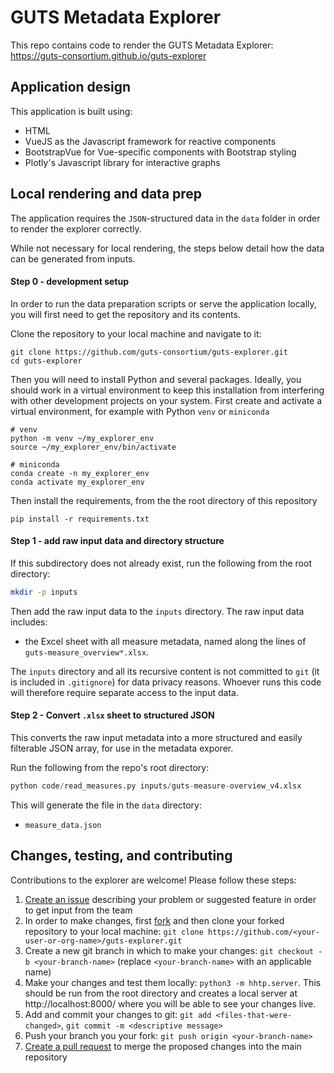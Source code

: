 # GUTS Metadata Explorer

This repo contains code to render the GUTS Metadata Explorer: https://guts-consortium.github.io/guts-explorer

## Application design

This application is built using:
- HTML
- VueJS as the Javascript framework for reactive components
- BootstrapVue for Vue-specific components with Bootstrap styling
- Plotly's Javascript library for interactive graphs

## Local rendering and data prep

The application requires the `JSON`-structured data in the `data` folder in order to render the explorer correctly.

While not necessary for local rendering, the steps below detail how the data can be generated from inputs.

#### Step 0 - development setup

In order to run the data preparation scripts or serve the application locally, you will first need to get the repository and its contents.

Clone the repository to your local machine and navigate to it:

```
git clone https://github.com/guts-consortium/guts-explorer.git
cd guts-explorer
```

Then you will need to install Python and several packages. Ideally, you should work in a virtual
environment to keep this installation from interfering with other development projects on your system.
First create and activate a virtual environment, for example with Python `venv` or `miniconda`

```
# venv
python -m venv ~/my_explorer_env
source ~/my_explorer_env/bin/activate

# miniconda
conda create -n my_explorer_env
conda activate my_explorer_env
```

Then install the requirements, from the the root directory of this repository
```
pip install -r requirements.txt
```

#### Step 1 - add raw input data and directory structure

If this subdirectory does not already exist, run the following from the root directory:

```bash
mkdir -p inputs
```

Then add the raw input data to the `inputs` directory. The raw input data includes:
- the Excel sheet with all measure metadata, named along the lines of `guts-measure_overview*.xlsx`.

The `inputs` directory and all its recursive content is not committed to `git` (it is included in `.gitignore`) for data privacy reasons. Whoever runs this code will therefore require separate access to the input data.

#### Step 2 - Convert `.xlsx` sheet to structured JSON

This converts the raw input metadata into a more structured and easily filterable JSON array, for use in the metadata exporer.

Run the following from the repo's root directory:

```python
python code/read_measures.py inputs/guts-measure-overview_v4.xlsx
```

This will generate the file in the `data` directory:
- `measure_data.json`

## Changes, testing, and contributing

Contributions to the explorer are welcome! Please follow these steps:

1. [Create an issue](https://github.com/guts-consortium/guts-explorer/issues) describing your problem or suggested feature in order to get input from the team
2. In order to make changes, first [fork](https://github.com/guts-consortium/guts-explorer/fork) and then clone your forked repository to your local machine: `git clone https://github.com/<your-user-or-org-name>/guts-explorer.git`
3. Create a new git branch in which to make your changes: `git checkout -b <your-branch-name>` (replace `<your-branch-name>` with an applicable name)
4. Make your changes and test them locally: `python3 -m hhtp.server`. This should be run from the root directory and creates a local server at http://localhost:8000/ where you will be able to see your changes live.
5. Add and commit your changes to git: `git add <files-that-were-changed>`,  `git commit -m <descriptive message>`
6. Push your branch you your fork: `git push origin <your-branch-name>`
7. [Create a pull request](https://docs.github.com/en/pull-requests/collaborating-with-pull-requests/proposing-changes-to-your-work-with-pull-requests/creating-a-pull-request) to merge the proposed changes into the main repository